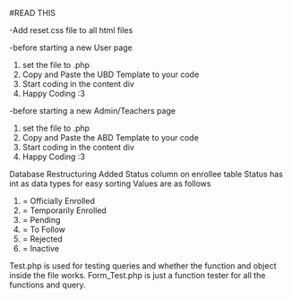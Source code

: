 #READ THIS

-Add reset.css file to all html files

-before starting a new User page
1. set the file to .php 
2. Copy and Paste the UBD Template to your code
3. Start coding in the content div
4. Happy Coding :3

-before starting a new Admin/Teachers page
1. set the file to .php 
2. Copy and Paste the ABD Template to your code
3. Start coding in the content div
4. Happy Coding :3


Database Restructuring
Added Status column on enrollee table
Status has int as data types for easy sorting 
Values are as follows
1. = Officially Enrolled
2. = Temporarily Enrolled 
3. = Pending 
4. = To Follow
5. = Rejected 
6. = Inactive


Test.php is used for testing queries and whether the function and object inside the file works.
Form_Test.php is just a function tester for all the functions and query. 
